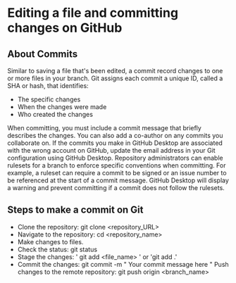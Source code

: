 # Editing a file and committing changes on GitHub
## About Commits
Similar to saving a file that's been edited, a commit record changes to one or more files in your branch. Git assigns each commit a unique ID, called a SHA or hash, that identifies:
- The specific changes
- When the changes were made
- Who created the changes<br>

When committing, you must include a commit message that briefly describes the changes. You can also add a co-author on any commits you collaborate on.
If the commits you make in GitHub Desktop are associated with the wrong account on GitHub, update the email address in your Git configuration using GitHub Desktop.
Repository administrators can enable rulesets for a branch to enforce specific conventions when committing. For example, a ruleset can require a commit to be signed or an issue number to be referenced at the start of a commit message. GitHub Desktop will display a warning and prevent committing if a commit does not follow the rulesets.
## Steps to make a commit on Git
- Clone the repository: git clone <repository_URL>
- Navigate to the repository: cd <repository_name>
- Make changes to files.
- Check the status: git status
- Stage the changes: ' git add <file_name> ' or 'git add .'
- Commit the changes: git commit -m " Your commit message here "
Push changes to the remote repository: git push origin <branch_name>
